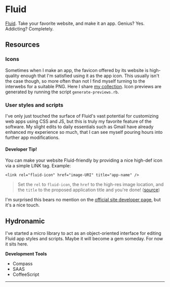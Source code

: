 # Fluid
[Fluid](http://fluidapp.com/). Take your favorite website, and make it an app. Genius? Yes. Addicting? Completely.

## Resources

### Icons
Sometimes when I make an app, the favicon offered by its website is high-quality enough that I'm satisfied using it as the app icon. This usually isn't the case though, so more often than not I find myself turning to the interwebs for a suitable PNG. Here I share [my collection]. Icon previews are generated by running the script `generate-previews.rb`.

### User styles and scripts  
I've only just touched the surface of Fluid's vast potential for customizing web apps using CSS and JS, but this is truly my favorite feature of the software. My slight edits to daily essentials such as Gmail have already enhanced my experience so much, that I can see myself pouring hours into further app modifications.

#### Developer Tip!  
You can make your website Fluid-friendly by providing a nice high-def icon via a simple LINK tag. Example:

    <link rel="fluid-icon" href="image-URI" title="app-name" />

> Set the `rel` to `fluid-icon`, the `href` to the high-res image location, and the `title` to the proposed application title and you're done! ([source](http://davidwalsh.name/fluid-app))

I'm surprised this bears no mention on the [official site developer page], but it's a nice touch.

## Hydronamic
I've started a micro library to act as an object-oriented interface for editing Fluid app styles and scripts. Maybe it will become a gem someday. For now it sits here.

**Development Tools**  

- Compass
- SAAS
- CoffeeScript

---


[official site developer page]:http://fluidapp.com/developer/
[my collection]:app-icons/README.md